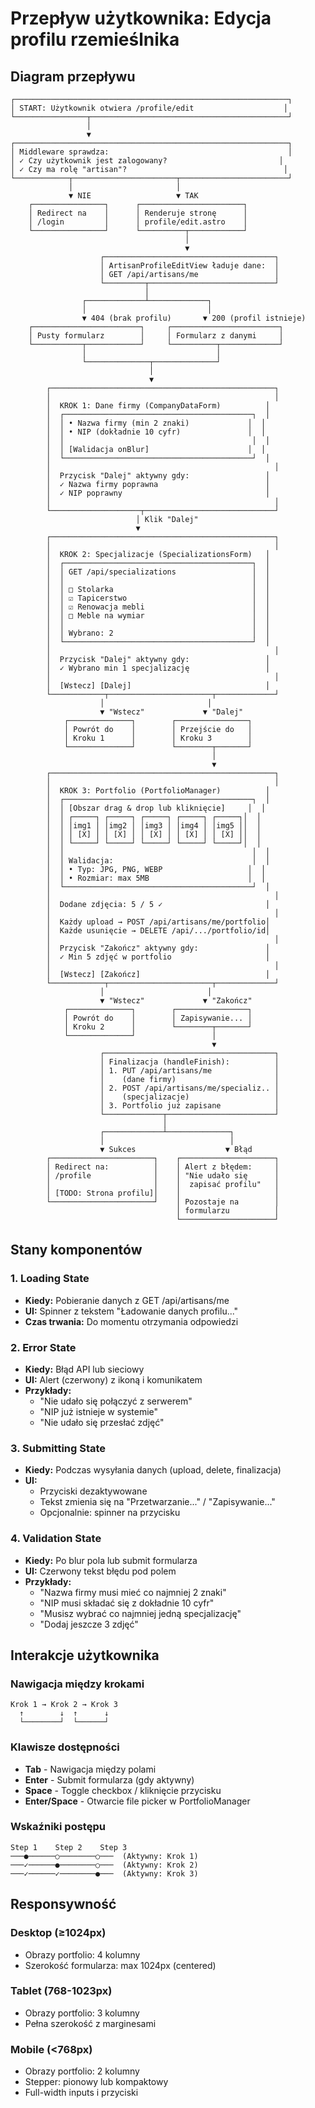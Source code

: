 # Przepływ użytkownika: Edycja profilu rzemieślnika

## Diagram przepływu

```
┌─────────────────────────────────────────────────────────────┐
│ START: Użytkownik otwiera /profile/edit                    │
└────────────────┬────────────────────────────────────────────┘
                 │
                 ▼
┌─────────────────────────────────────────────────────────────┐
│ Middleware sprawdza:                                        │
│ ✓ Czy użytkownik jest zalogowany?                         │
│ ✓ Czy ma rolę "artisan"?                                   │
└────────────┬───────────────────────┬────────────────────────┘
             │                       │
             ▼ NIE                   ▼ TAK
    ┌────────────────┐      ┌───────────────────────┐
    │ Redirect na    │      │ Renderuje stronę      │
    │ /login         │      │ profile/edit.astro    │
    └────────────────┘      └──────────┬────────────┘
                                       │
                                       ▼
                    ┌──────────────────────────────────────┐
                    │ ArtisanProfileEditView ładuje dane:  │
                    │ GET /api/artisans/me                 │
                    └─────────┬────────────────────────────┘
                              │
                ┌─────────────┴─────────────┐
                │                           │
                ▼ 404 (brak profilu)       ▼ 200 (profil istnieje)
    ┌────────────────────────┐     ┌────────────────────────┐
    │ Pusty formularz        │     │ Formularz z danymi     │
    └───────────┬────────────┘     └──────────┬─────────────┘
                │                             │
                └──────────────┬──────────────┘
                               │
                               ▼
        ┌──────────────────────────────────────────────────┐
        │                                                  │
        │  KROK 1: Dane firmy (CompanyDataForm)          │
        │  ┌──────────────────────────────────────────┐  │
        │  │ • Nazwa firmy (min 2 znaki)             │  │
        │  │ • NIP (dokładnie 10 cyfr)               │  │
        │  │                                          │  │
        │  │ [Walidacja onBlur]                      │  │
        │  └──────────────────────────────────────────┘  │
        │                                                  │
        │  Przycisk "Dalej" aktywny gdy:                 │
        │  ✓ Nazwa firmy poprawna                        │
        │  ✓ NIP poprawny                                │
        │                                                  │
        └────────────────────┬─────────────────────────────┘
                            │ Klik "Dalej"
                            ▼
        ┌──────────────────────────────────────────────────┐
        │                                                  │
        │  KROK 2: Specjalizacje (SpecializationsForm)   │
        │  ┌──────────────────────────────────────────┐  │
        │  │ GET /api/specializations                 │  │
        │  │                                          │  │
        │  │ □ Stolarka                               │  │
        │  │ ☑ Tapicerstwo                            │  │
        │  │ ☑ Renowacja mebli                        │  │
        │  │ □ Meble na wymiar                        │  │
        │  │                                          │  │
        │  │ Wybrano: 2                               │  │
        │  └──────────────────────────────────────────┘  │
        │                                                  │
        │  Przycisk "Dalej" aktywny gdy:                 │
        │  ✓ Wybrano min 1 specjalizację                 │
        │                                                  │
        │  [Wstecz] [Dalej]                              │
        └────────────┬───────────────────────┬─────────────┘
                    │                       │
                    ▼ "Wstecz"             ▼ "Dalej"
            ┌──────────────┐        ┌────────────────┐
            │ Powrót do    │        │ Przejście do   │
            │ Kroku 1      │        │ Kroku 3        │
            └──────────────┘        └────────┬───────┘
                                             │
                                             ▼
        ┌──────────────────────────────────────────────────┐
        │                                                  │
        │  KROK 3: Portfolio (PortfolioManager)          │
        │  ┌──────────────────────────────────────────┐  │
        │  │ [Obszar drag & drop lub kliknięcie]     │  │
        │  │ ┌─────┐ ┌─────┐ ┌─────┐ ┌─────┐ ┌─────┐│  │
        │  │ │img1 │ │img2 │ │img3 │ │img4 │ │img5 ││  │
        │  │ │ [X] │ │ [X] │ │ [X] │ │ [X] │ │ [X] ││  │
        │  │ └─────┘ └─────┘ └─────┘ └─────┘ └─────┘│  │
        │  │                                          │  │
        │  │ Walidacja:                               │  │
        │  │ • Typ: JPG, PNG, WEBP                   │  │
        │  │ • Rozmiar: max 5MB                      │  │
        │  └──────────────────────────────────────────┘  │
        │                                                  │
        │  Dodane zdjęcia: 5 / 5 ✓                       │
        │                                                  │
        │  Każdy upload → POST /api/artisans/me/portfolio│
        │  Każde usunięcie → DELETE /api/.../portfolio/id│
        │                                                  │
        │  Przycisk "Zakończ" aktywny gdy:               │
        │  ✓ Min 5 zdjęć w portfolio                     │
        │                                                  │
        │  [Wstecz] [Zakończ]                            │
        └────────────┬───────────────────────┬─────────────┘
                    │                       │
                    ▼ "Wstecz"             ▼ "Zakończ"
            ┌──────────────┐        ┌────────────────┐
            │ Powrót do    │        │ Zapisywanie... │
            │ Kroku 2      │        └────────┬───────┘
            └──────────────┘                 │
                                             ▼
                    ┌──────────────────────────────────────┐
                    │ Finalizacja (handleFinish):          │
                    │ 1. PUT /api/artisans/me              │
                    │    (dane firmy)                      │
                    │ 2. POST /api/artisans/me/specializ.. │
                    │    (specjalizacje)                   │
                    │ 3. Portfolio już zapisane            │
                    └─────────────┬────────────────────────┘
                                  │
                    ┌─────────────┴──────────────┐
                    │                            │
                    ▼ Sukces                    ▼ Błąd
        ┌───────────────────────┐    ┌─────────────────────┐
        │ Redirect na:          │    │ Alert z błędem:     │
        │ /profile              │    │ "Nie udało się      │
        │                       │    │  zapisać profilu"   │
        │ [TODO: Strona profilu]│    │                     │
        └───────────────────────┘    │ Pozostaje na        │
                                     │ formularzu          │
                                     └─────────────────────┘
```

## Stany komponentów

### 1. Loading State
- **Kiedy:** Pobieranie danych z GET /api/artisans/me
- **UI:** Spinner z tekstem "Ładowanie danych profilu..."
- **Czas trwania:** Do momentu otrzymania odpowiedzi

### 2. Error State
- **Kiedy:** Błąd API lub sieciowy
- **UI:** Alert (czerwony) z ikoną i komunikatem
- **Przykłady:**
  - "Nie udało się połączyć z serwerem"
  - "NIP już istnieje w systemie"
  - "Nie udało się przesłać zdjęć"

### 3. Submitting State
- **Kiedy:** Podczas wysyłania danych (upload, delete, finalizacja)
- **UI:** 
  - Przyciski dezaktywowane
  - Tekst zmienia się na "Przetwarzanie..." / "Zapisywanie..."
  - Opcjonalnie: spinner na przycisku

### 4. Validation State
- **Kiedy:** Po blur pola lub submit formularza
- **UI:** Czerwony tekst błędu pod polem
- **Przykłady:**
  - "Nazwa firmy musi mieć co najmniej 2 znaki"
  - "NIP musi składać się z dokładnie 10 cyfr"
  - "Musisz wybrać co najmniej jedną specjalizację"
  - "Dodaj jeszcze 3 zdjęć"

## Interakcje użytkownika

### Nawigacja między krokami
```
Krok 1 → Krok 2 → Krok 3
  ↑        ↓  ↑      ↓
  └────────┘  └──────┘
```

### Klawisze dostępności
- **Tab** - Nawigacja między polami
- **Enter** - Submit formularza (gdy aktywny)
- **Space** - Toggle checkbox / kliknięcie przycisku
- **Enter/Space** - Otwarcie file picker w PortfolioManager

### Wskaźniki postępu
```
Step 1    Step 2    Step 3
───●──────○────────○───  (Aktywny: Krok 1)
───✓──────●────────○───  (Aktywny: Krok 2)
───✓──────✓────────●───  (Aktywny: Krok 3)
```

## Responsywność

### Desktop (≥1024px)
- Obrazy portfolio: 4 kolumny
- Szerokość formularza: max 1024px (centered)

### Tablet (768-1023px)
- Obrazy portfolio: 3 kolumny
- Pełna szerokość z marginesami

### Mobile (<768px)
- Obrazy portfolio: 2 kolumny
- Stepper: pionowy lub kompaktowy
- Full-width inputs i przyciski

